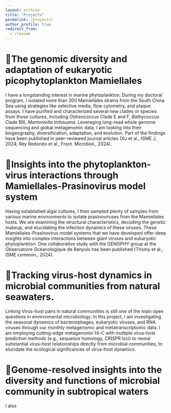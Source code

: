 ```yaml
---
layout: archive
title: "Projects"
permalink: /projects/
author_profile: true
redirect_from:
  - /resume
---
```


🌟The genomic diversity and adaptation of eukaryotic picophytoplankton Mamiellales
======
I have a longstanding interest in marine phytoplankton. During my doctoral program, I isolated more than 300 Mamiellales strains from the South China Sea using strategies like selective media, flow cytometry, and plaque assays. I have purified and characterized several new clades or species from those cultures, including _Ostreococcus_ Clade E and F, _Bathycoccus_ Clade BIII, _Mantoniella tinhauana_. Leveraging long-read whole genome sequencing and global metagenomic data, I am looking into their biogeography, diversification, adaptation, and evolution. Part of the findings have been published in peer-reviewed journal articles (Xu et al., ISME J, 2024; Rey Redondo et al., Front. Microbiol., 2024).

🌟Insights into the phytoplankton-virus interactions through Mamiellales-Prasinovirus model system
======
Having established algal cultures, I then sampled plenty of samples from various marine environments to isolate prasinoviruses from the Mamiellales hosts. We are examining the structural characteristics, decoding the genetic makeup, and elucidating the infection dynamics of these viruses. These Mamiellales-Prasinovirus model systems that we have developed offer deep insights into complex interactions between giant viruses and eukaryotic phytoplankton. One collaborative study with the GENOPHY group at the Observatoire Océanologique de Banyuls has been published (Thomy et al., ISME common., 2024).

🌟Tracking virus-host dynamics in microbial communities from natural seawaters.
======
Linking Virus-host pairs in natural communities is still one of the main open questions in environmental microbiology. In this project, I am investigating the seasonal dynamics of bacteriophages, eukaryotic viruses, and RNA viruses through our monthly metagenomic and metatranscriptomic data. I am employing cutting-edge metagenomic Hi-C with multiple virus-host prediction methods (e.g., sequence homology, CRISPR loci) to reveal substantial virus-host relationships directly from microbial communities, to elucidate the ecological significances of virus-host dynamics.

🌟Genome-resolved insights into the diversity and functions of microbial community in subtropical waters
======
I also 
